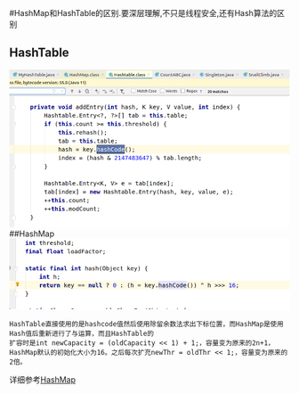 #HashMap和HashTable的区别.要深层理解,不只是线程安全,还有Hash算法的区别

## HashTable
![HashTabl](../picture/HashTable.png)
##HashMap
![HashMap](../picture/HashMap.png)

    HashTable直接使用的是hashcode值然后使用除留余数法求出下标位置，而HashMap是使用 Hash值后重新进行了与运算，而且HashTable的
    扩容时是int newCapacity = (oldCapacity << 1) + 1;，容量变为原来的2n+1，
    HashMap默认的初始化大小为16。之后每次扩充newThr = oldThr << 1;，容量变为原来的2倍。
详细参考[HashMap](../../java基础/HashMap.md)